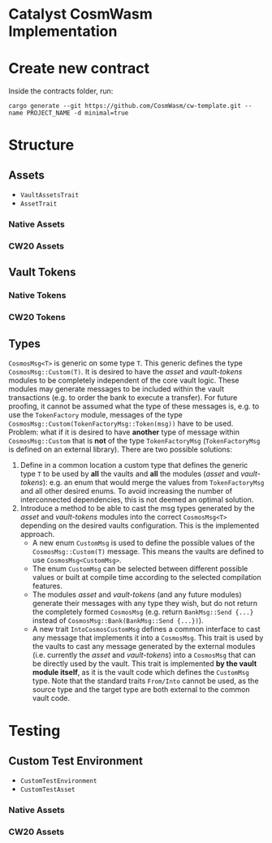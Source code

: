 # Catalyst CosmWasm Implementation

# Create new contract
Inside the contracts folder, run:
```
cargo generate --git https://github.com/CosmWasm/cw-template.git --name PROJECT_NAME -d minimal=true 
```

# Structure

## Assets
- `VaultAssetsTrait`
- `AssetTrait`

### Native Assets

### CW20 Assets

## Vault Tokens

### Native Tokens

### CW20 Tokens

## Types

`CosmosMsg<T>` is generic on some type `T`. This generic defines the type `CosmosMsg::Custom(T)`.
It is desired to have the *asset* and *vault-tokens* modules to be completely independent of the core vault logic. These modules may generate messages to be included within the vault transactions (e.g. to order the bank to execute a transfer). For future proofing, it cannot be assumed what the type of these messages is, e.g. to use the `TokenFactory` module, messages of the type `CosmosMsg::Custom(TokenFactoryMsg::Token(msg))` have to be used. Problem: what if it is desired to have **another** type of message within `CosmosMsg::Custom` that is **not** of the type `TokenFactoryMsg` (`TokenFactoryMsg` is defined on an external library). There are two possible solutions:
1. Define in a common location a custom type that defines the generic type `T` to be used by **all** the vaults and **all** the modules (*asset* and *vault-tokens*): e.g. an enum that would merge the values from `TokenFactoryMsg` and all other desired enums. To avoid increasing the number of interconnected dependencies, this is not deemed an optimal solution.
2. Introduce a method to be able to cast the msg types generated by the *asset* and *vault-tokens* modules into the correct `CosmosMsg<T>` depending on the desired vaults configuration. This is the implemented approach.
    - A new enum `CustomMsg` is used to define the possible values of the `CosmosMsg::Custom(T)` message. This means the vaults are defined to use `CosmosMsg<CustomMsg>`.
    - The enum `CustomMsg` can be selected between different possible values or built at compile time according to the selected compilation features.
    - The modules *asset* and *vault-tokens* (and any future modules) generate their messages with any type they wish, but do not return the completely formed `CosmosMsg` (e.g. return `BankMsg::Send {...}` instead of `CosmosMsg::Bank(BankMsg::Send {...})`).
    - A new trait `IntoCosmosCustomMsg` defines a common interface to cast any message that implements it into a `CosmosMsg`. This trait is used by the vaults to cast any message generated by the external modules (i.e. currently the *asset* and *vault-tokens*) into a `CosmosMsg` that can be directly used by the vault. This trait is implemented **by the vault module itself**, as it is the vault code which defines the `CustomMsg` type. Note that the standard traits `From/Into` cannot be used, as the source type and the target type are both external to the common vault code.

# Testing

## Custom Test Environment
- `CustomTestEnvironment`
- `CustomTestAsset`

### Native Assets

### CW20 Assets